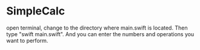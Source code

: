 # SimpleCalc

open terminal, change to the directory where main.swift is located. Then type "swift main.swift". And you can enter the numbers and operations you want to perform.
